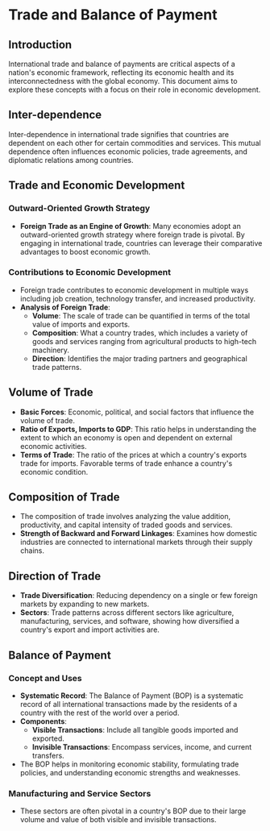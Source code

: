 # Trade and Balance of Payment

## Introduction

International trade and balance of payments are critical aspects of a nation's economic framework, reflecting its economic health and its interconnectedness with the global economy. This document aims to explore these concepts with a focus on their role in economic development.

## Inter-dependence

Inter-dependence in international trade signifies that countries are dependent on each other for certain commodities and services. This mutual dependence often influences economic policies, trade agreements, and diplomatic relations among countries.

## Trade and Economic Development

### Outward-Oriented Growth Strategy

- **Foreign Trade as an Engine of Growth**: Many economies adopt an outward-oriented growth strategy where foreign trade is pivotal. By engaging in international trade, countries can leverage their comparative advantages to boost economic growth.

### Contributions to Economic Development

- Foreign trade contributes to economic development in multiple ways including job creation, technology transfer, and increased productivity.
- **Analysis of Foreign Trade**:
  - **Volume**: The scale of trade can be quantified in terms of the total value of imports and exports.
  - **Composition**: What a country trades, which includes a variety of goods and services ranging from agricultural products to high-tech machinery.
  - **Direction**: Identifies the major trading partners and geographical trade patterns.

## Volume of Trade

- **Basic Forces**: Economic, political, and social factors that influence the volume of trade.
- **Ratio of Exports, Imports to GDP**: This ratio helps in understanding the extent to which an economy is open and dependent on external economic activities.
- **Terms of Trade**: The ratio of the prices at which a country's exports trade for imports. Favorable terms of trade enhance a country's economic condition.

## Composition of Trade

- The composition of trade involves analyzing the value addition, productivity, and capital intensity of traded goods and services.
- **Strength of Backward and Forward Linkages**: Examines how domestic industries are connected to international markets through their supply chains.

## Direction of Trade

- **Trade Diversification**: Reducing dependency on a single or few foreign markets by expanding to new markets.
- **Sectors**: Trade patterns across different sectors like agriculture, manufacturing, services, and software, showing how diversified a country's export and import activities are.

## Balance of Payment
### Concept and Uses

- **Systematic Record**: The Balance of Payment (BOP) is a systematic record of all international transactions made by the residents of a country with the rest of the world over a period.
- **Components**:
  - **Visible Transactions**: Include all tangible goods imported and exported.
  - **Invisible Transactions**: Encompass services, income, and current transfers.
- The BOP helps in monitoring economic stability, formulating trade policies, and understanding economic strengths and weaknesses.

### Manufacturing and Service Sectors

- These sectors are often pivotal in a country's BOP due to their large volume and value of both visible and invisible transactions.
